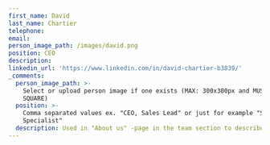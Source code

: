 ```yaml
---
first_name: David
last_name: Chartier
telephone:
email:
person_image_path: /images/david.png
position: CEO
description:
linkedin_url: 'https://www.linkedin.com/in/david-chartier-b3839/'
_comments:
  person_image_path: >-
    Select or upload person image if one exists (MAX: 300x300px and MUST BE
    SQUARE)
  position: >-
    Comma separated values ex. "CEO, Sales Lead" or just for example "Software
    Specialist"
  description: Used in "About us" -page in the team section to describe the employee.
---
```


